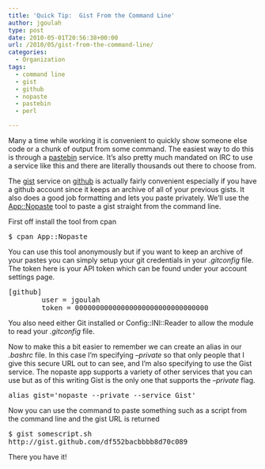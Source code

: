 ```yaml
---
title: 'Quick Tip:  Gist From the Command Line'
author: jgoulah
type: post
date: 2010-05-01T20:56:38+00:00
url: /2010/05/gist-from-the-command-line/
categories:
  - Organization
tags:
  - command line
  - gist
  - github
  - nopaste
  - pastebin
  - perl

---
```

Many a time while working it is convenient to quickly show someone else code or a chunk of output from some command. The easiest way to do this is through a <a href="http://en.wikipedia.org/wiki/Pastebin" target="_blank">pastebin</a> service. It&#8217;s also pretty much mandated on IRC to use a service like this and there are literally thousands out there to choose from. 

The <a href="http://gist.github.com/" target="_blank">gist</a> service on <a href="https://github.com/" target="_blank">github</a> is actually fairly convenient especially if you have a github account since it keeps an archive of all of your previous gists. It also does a good job formatting and lets you paste privately. We&#8217;ll use the <a href="http://search.cpan.org/~sartak/App-Nopaste-0.21/" target="_blank">App::Nopaste</a> tool to paste a gist straight from the command line.

First off install the tool from cpan

<pre>$ cpan App::Nopaste</pre>

You can use this tool anonymously but if you want to keep an archive of your pastes you can simply setup your git credentials in your _.gitconfig_ file. The token here is your API token which can be found under your account settings page.

<pre>[github]
        user = jgoulah
        token = 00000000000000000000000000000000
</pre>

You also need either Git installed or Config::INI::Reader to allow the module to read your _.gitconfig_ file.

Now to make this a bit easier to remember we can create an alias in our _.bashrc_ file. In this case I&#8217;m specifying _&#8211;private_ so that only people that I give this secure URL out to can see, and I&#8217;m also specifying to use the Gist service. The nopaste app supports a variety of other services that you can use but as of this writing Gist is the only one that supports the _&#8211;private_ flag. 

<pre>alias gist='nopaste --private --service Gist'</pre>

Now you can use the command to paste something such as a script from the command line and the gist URL is returned

<pre>$ gist somescript.sh
http://gist.github.com/df552bacbbbb8d70c089
</pre>

There you have it!